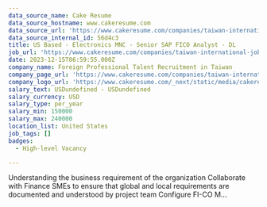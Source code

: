 ```yaml
---
data_source_name: Cake Resume
data_source_hostname: www.cakeresume.com
data_source_url: 'https://www.cakeresume.com/companies/taiwan-international-jobs/jobs'
data_source_internal_id: 56d4c3
title: US Based - Electronics MNC - Senior SAP FICO Analyst - DL
job_url: 'https://www.cakeresume.com/companies/taiwan-international-jobs/jobs/56d4c3'
date: 2023-12-15T06:59:55.000Z
company_name: Foreign Professional Talent Recruitment in Taiwan
company_page_url: 'https://www.cakeresume.com/companies/taiwan-international-jobs'
company_logo_url: 'https://www.cakeresume.com/_next/static/media/cakeresume.e1c03867.svg'
salary_text: USDundefined - USDundefined
salary_currency: USD
salary_type: per_year
salary_min: 150000
salary_max: 240000
location_list: United States
job_tags: []
badges:
  - High-level Vacancy

---
```


Understanding the business requirement of the organization Collaborate with Finance SMEs to ensure that global and local requirements are documented and understood by project team Configure FI-CO M...